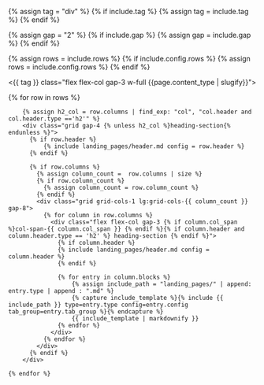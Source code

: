 {% assign tag = "div" %}
{% if include.tag %}
{% assign tag = include.tag %}
{% endif %}

{% assign gap = "2" %}
{% if include.gap %}
{% assign gap = include.gap %}
{% endif %}

{% assign rows = include.rows %}
{% if include.config.rows %}
{% assign rows = include.config.rows %}
{% endif %}

<{{ tag }} class="flex flex-col gap-3 w-full {{page.content_type | slugify}}">
  <div class="flex flex-col gap-{{ gap }}">
    {% for row in rows %}

        {% assign h2_col = row.columns | find_exp: "col", "col.header and col.header.type =='h2'" %}
        <div class="grid gap-4 {% unless h2_col %}heading-section{% endunless %}">
          {% if row.header %}
              {% include landing_pages/header.md config = row.header %}
          {% endif %}

          {% if row.columns %}
            {% assign column_count =  row.columns | size %}
            {% if row.column_count %}
              {% assign column_count = row.column_count %}
            {% endif %}
            <div class="grid grid-cols-1 lg:grid-cols-{{ column_count }} gap-8">
              {% for column in row.columns %}
                <div class="flex flex-col gap-3 {% if column.col_span %}col-span-{{ column.col_span }} {% endif %}{% if column.header and column.header.type == 'h2' %} heading-section {% endif %}">
                  {% if column.header %}
                  {% include landing_pages/header.md config = column.header %}
                  {% endif %}

                  {% for entry in column.blocks %}
                      {% assign include_path = "landing_pages/" | append: entry.type | append : ".md" %}
                      {% capture include_template %}{% include {{ include_path }} type=entry.type config=entry.config tab_group=entry.tab_group %}{% endcapture %}
                      {{ include_template | markdownify }}
                  {% endfor %}
                </div>
              {% endfor %}
            </div>
          {% endif %}
        </div>

    {% endfor %}
  </div>
</{{ tag }}>
